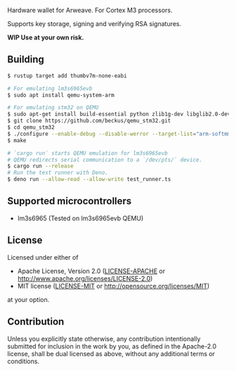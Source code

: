  Hardware wallet for Arweave. For Cortex M3 processors.

Supports key storage, signing and verifying RSA signatures.

**WIP Use at your own risk.**

## Building

```bash
$ rustup target add thumbv7m-none-eabi

# For emulating lm3s6965evb
$ sudo apt install qemu-system-arm

# For emulating stm32 on QEMU
$ sudo apt-get install build-essential python zlib1g-dev libglib2.0-dev libpixman-1-dev libtool libfdt-dev
$ git clone https://github.com/beckus/qemu_stm32.git
$ cd qemu_stm32
$ ./configure --enable-debug --disable-werror --target-list="arm-softmmu"
$ make

# `cargo run` starts QEMU emulation for lm3s6965evb
# QEMU redirects serial communication to a `/dev/pts/` device.
$ cargo run --release
# Run the test runner with Deno.
$ deno run --allow-read --allow-write test_runner.ts
```

## Supported microcontrollers

- lm3s6965 (Tested on lm3s6965evb QEMU)

## License

Licensed under either of

 * Apache License, Version 2.0
   ([LICENSE-APACHE](LICENSE-APACHE) or http://www.apache.org/licenses/LICENSE-2.0)
 * MIT license
   ([LICENSE-MIT](LICENSE-MIT) or http://opensource.org/licenses/MIT)

at your option.

## Contribution

Unless you explicitly state otherwise, any contribution intentionally submitted
for inclusion in the work by you, as defined in the Apache-2.0 license, shall be
dual licensed as above, without any additional terms or conditions.
